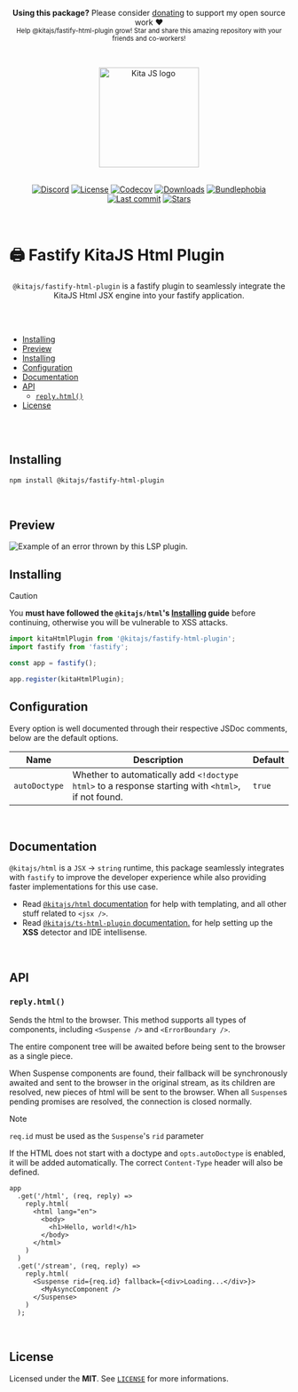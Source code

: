 <p align="center">
   <b>Using this package?</b> Please consider <a href="https://github.com/sponsors/arthurfiorette" target="_blank">donating</a> to support my open source work ❤️
  <br />
  <sup>
   Help @kitajs/fastify-html-plugin grow! Star and share this amazing repository with your friends and co-workers!
  </sup>
</p>

<br />

<p align="center" >
  <a href="https://kitajs.org" target="_blank" rel="noopener noreferrer">
    <img src="https://kitajs.org/logo.png" width="180" alt="Kita JS logo" />
  </a>
</p>

<br />

<div align="center">
  <a href="https://kitajs.org/discord"><img src="https://img.shields.io/discord/1216165027774595112?logo=discord&logoColor=white&color=%237289da" alt="Discord"></a>
  <a title="MIT license" target="_blank" href="https://github.com/kitajs/html/blob/master/LICENSE"><img alt="License" src="https://img.shields.io/github/license/kitajs/html"></a>
  <a title="Codecov" target="_blank" href="https://app.codecov.io/gh/kitajs/html"><img alt="Codecov" src="https://img.shields.io/codecov/c/github/kitajs/html?token=ML0KGCU0VM"></a>
  <a title="NPM Package" target="_blank" href="https://www.npmjs.com/package/@kitajs/fastify-html-plugin"><img alt="Downloads" src="https://img.shields.io/npm/dw/@kitajs/fastify-html-plugin?style=flat"></a>
  <a title="Bundle size" target="_blank" href="https://bundlephobia.com/package/@kitajs/fastify-html-plugin@latest"><img alt="Bundlephobia" src="https://img.shields.io/bundlephobia/minzip/@kitajs/fastify-html-plugin/latest?style=flat"></a>
  <a title="Last Commit" target="_blank" href="https://github.com/kitajs/html/commits/master"><img alt="Last commit" src="https://img.shields.io/github/last-commit/kitajs/html"></a>
  <a href="https://github.com/kitajs/html/stargazers"><img src="https://img.shields.io/github/stars/kitajs/html?logo=github&label=Stars" alt="Stars"></a>
</div>

<br />
<br />

<h1>🖨️ Fastify KitaJS Html Plugin</h1>

<p align="center">
  <code>@kitajs/fastify-html-plugin</code> is a fastify plugin to seamlessly integrate the KitaJS Html JSX engine into your fastify application.
  <br />
  <br />
</p>

<br />

- [Installing](#installing)
- [Preview](#preview)
- [Installing](#installing-1)
- [Configuration](#configuration)
- [Documentation](#documentation)
- [API](#api)
  - [`reply.html()`](#replyhtml)
- [License](#license)

<br />
<br />

## Installing

```sh
npm install @kitajs/fastify-html-plugin
```

<br />

## Preview

<img align="center" src="assets/preview.png" alt="Example of an error thrown by this LSP plugin." />

<br />

## Installing

> [!CAUTION]  
> You **must have followed the `@kitajs/html`'s
> [Installing](https://github.com/kitajs/html/tree/master/packages/html#installing)
> guide** before continuing, otherwise you will be vulnerable to XSS attacks.

```ts
import kitaHtmlPlugin from '@kitajs/fastify-html-plugin';
import fastify from 'fastify';

const app = fastify();

app.register(kitaHtmlPlugin);
```

## Configuration

Every option is well documented through their respective JSDoc comments, below are the
default options.

| Name          | Description                                                                                        | Default |
| ------------- | -------------------------------------------------------------------------------------------------- | ------- |
| `autoDoctype` | Whether to automatically add `<!doctype html>` to a response starting with `<html>`, if not found. | `true`  |

<br />

## Documentation

`@kitajs/html` is a `JSX` -> `string` runtime, this package seamlessly integrates with
`fastify` to improve the developer experience while also providing faster implementations
for this use case.

- Read [`@kitajs/html` documentation](https://github.com/kitajs/html) for help with
  templating, and all other stuff related to `<jsx />`.
- Read
  [`@kitajs/ts-html-plugin` documentation.](https://github.com/kitajs/html/tree/master/packages/ts-html-plugin)
  for help setting up the **XSS** detector and IDE intellisense.

<br />

## API

### `reply.html()`

Sends the html to the browser. This method supports all types of components, including
`<Suspense />` and `<ErrorBoundary />`.

The entire component tree will be awaited before being sent to the browser as a single
piece.

When Suspense components are found, their fallback will be synchronously awaited and sent
to the browser in the original stream, as its children are resolved, new pieces of html
will be sent to the browser. When all `Suspense`s pending promises are resolved, the
connection is closed normally.

> [!NOTE]  
> `req.id` must be used as the `Suspense`'s `rid` parameter

If the HTML does not start with a doctype and `opts.autoDoctype` is enabled, it will be
added automatically. The correct `Content-Type` header will also be defined.

```tsx
app
  .get('/html', (req, reply) =>
    reply.html(
      <html lang="en">
        <body>
          <h1>Hello, world!</h1>
        </body>
      </html>
    )
  )
  .get('/stream', (req, reply) =>
    reply.html(
      <Suspense rid={req.id} fallback={<div>Loading...</div>}>
        <MyAsyncComponent />
      </Suspense>
    )
  );
```

<br />

## License

Licensed under the **MIT**. See [`LICENSE`](LICENSE) for more informations.

<br />
